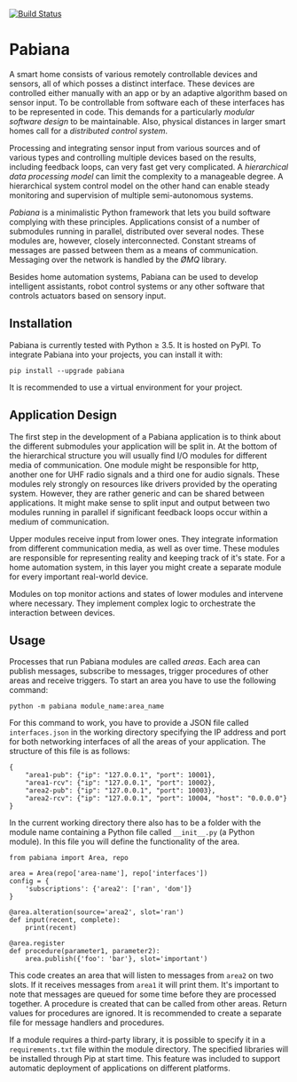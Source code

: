 [![Build Status](https://travis-ci.org/kankiri/pabiana.svg?branch=master)](https://travis-ci.org/kankiri/pabiana)

# Pabiana

A smart home consists of various remotely controllable devices and sensors, all of which posses a distinct interface.
These devices are controlled either manually with an app or by an adaptive algorithm based on sensor input.
To be controllable from software each of these interfaces has to be represented in code.
This demands for a particularly *modular software design* to be maintainable.
Also, physical distances in larger smart homes call for a *distributed control system*.

Processing and integrating sensor input from various sources and of various types and controlling multiple devices based on the results, including feedback loops, can very fast get very complicated.
A *hierarchical data processing model* can limit the complexity to a manageable degree.
A hierarchical system control model on the other hand can enable steady monitoring and supervision of multiple semi-autonomous systems.

*Pabiana* is a minimalistic Python framework that lets you build software complying with these principles.
Applications consist of a number of submodules running in parallel, distributed over several nodes.
These modules are, however, closely interconnected.
Constant streams of messages are passed between them as a means of communication.
Messaging over the network is handled by the *ØMQ* library.

Besides home automation systems, Pabiana can be used to develop intelligent assistants, robot control systems or any other software that controls actuators based on sensory input.

## Installation

Pabiana is currently tested with Python ≥ 3.5.
It is hosted on PyPI.
To integrate Pabiana into your projects, you can install it with:

    pip install --upgrade pabiana

It is recommended to use a virtual environment for your project.

## Application Design

The first step in the development of a Pabiana application is to think about the different submodules your application will be split in.
At the bottom of the hierarchical structure you will usually find I/O modules for different media of communication.
One module might be responsible for http, another one for UHF radio signals and a third one for audio signals.
These modules rely strongly on resources like drivers provided by the operating system.
However, they are rather generic and can be shared between applications.
It might make sense to split input and output between two modules running in parallel if significant feedback loops occur within a medium of communication.

Upper modules receive input from lower ones.
They integrate information from different communication media, as well as over time.
These modules are responsible for representing reality and keeping track of it's state.
For a home automation system, in this layer you might create a separate module for every important real-world device.

Modules on top monitor actions and states of lower modules and intervene where necessary.
They implement complex logic to orchestrate the interaction between devices.

## Usage

Processes that run Pabiana modules are called *areas*. Each area can publish messages, subscribe to messages, trigger procedures of other areas and receive triggers. To start an area you have to use the following command:

    python -m pabiana module_name:area_name

For this command to work, you have to provide a JSON file called `interfaces.json` in the working directory specifying the IP address and port for both networking interfaces of all the areas of your application.
The structure of this file is as follows:

    {
        "area1-pub": {"ip": "127.0.0.1", "port": 10001},
        "area1-rcv": {"ip": "127.0.0.1", "port": 10002},
        "area2-pub": {"ip": "127.0.0.1", "port": 10003},
        "area2-rcv": {"ip": "127.0.0.1", "port": 10004, "host": "0.0.0.0"}
    }

In the current working directory there also has to be a folder with the module name containing a Python file called `__init__.py` (a Python module).
In this file you will define the functionality of the area.

    from pabiana import Area, repo

    area = Area(repo['area-name'], repo['interfaces'])
    config = {
        'subscriptions': {'area2': ['ran', 'dom']}
    }

    @area.alteration(source='area2', slot='ran')
    def input(recent, complete):
        print(recent)

    @area.register
    def procedure(parameter1, parameter2):
        area.publish({'foo': 'bar'}, slot='important')

This code creates an area that will listen to messages from `area2` on two slots.
If it receives messages from `area1` it will print them.
It's important to note that messages are queued for some time before they are processed together.
A procedure is created that can be called from other areas.
Return values for procedures are ignored.
It is recommended to create a separate file for message handlers and procedures.

If a module requires a third-party library, it is possible to specify it in a `requirements.txt` file within the module directory.
The specified libraries will be installed through Pip at start time.
This feature was included to support automatic deployment of applications on different platforms.
